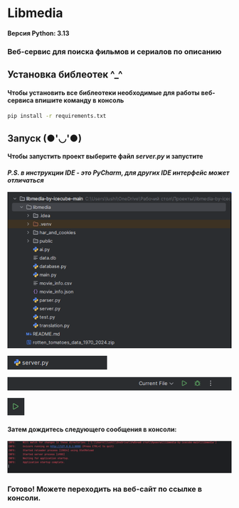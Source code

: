 # **Libmedia**

#### Версия Python: 3.13

### Веб-сервис для поиска фильмов и сериалов по описанию

## Установка библеотек ^_^

#### Чтобы установить все библеотеки необходимые для работы веб-сервиса впишите команду в консоль

```bash
pip install -r requirements.txt
```

## Запуск (●'◡'●)

#### Чтобы запустить проект выберите файл _server.py_ и запустите

#### _P.S. в инструкции IDE - это PyCharm, для других IDE интерфейс может отличаться_

![img.png](img.png)

![img_1.png](img_1.png)

![img_2.png](img_2.png)

![img_3.png](img_3.png)

#### Затем дождитесь следующего сообщения в консоли:

![img_4.png](img_4.png)

### Готово! Можете переходить на веб-сайт по ссылке в консоли.